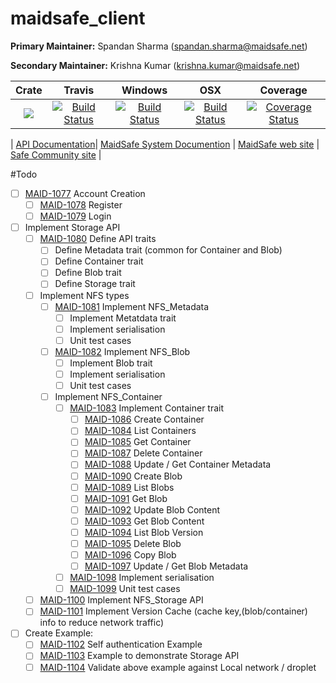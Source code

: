 # maidsafe_client

**Primary Maintainer:**     Spandan Sharma (spandan.sharma@maidsafe.net)

**Secondary Maintainer:**   Krishna Kumar (krishna.kumar@maidsafe.net)

|Crate|Travis|Windows|OSX|Coverage|
|:------:|:-------:|:-------:|:-------:|:-------:|
|[![](http://meritbadge.herokuapp.com/maidsafe_client)](https://crates.io/crates/maidsafe_client)|[![Build Status](https://travis-ci.org/maidsafe/maidsafe_client.svg?branch=master)](https://travis-ci.org/maidsafe/maidsafe_client)|[![Build Status](http://ci.maidsafe.net:8080/buildStatus/icon?job=maidsafe_client_win64_status_badge)](http://ci.maidsafe.net:8080/job/maidsafe_client_win64_status_badge/)|[![Build Status](http://ci.maidsafe.net:8080/buildStatus/icon?job=maidsafe_client_osx_status_badge)](http://ci.maidsafe.net:8080/job/maidsafe_client_osx_status_badge/)|[![Coverage Status](https://coveralls.io/repos/maidsafe/maidsafe_client/badge.svg?branch=master)](https://coveralls.io/r/maidsafe/maidsafe_client?branch=master)|

| [ API Documentation](http://maidsafe.github.io/maidsafe_client/)| [MaidSafe System Documention](http://systemdocs.maidsafe.net/) | [MaidSafe web site](http://www.maidsafe.net) | [Safe Community site](https://forum.safenetwork.io) |

#Todo
- [ ] [MAID-1077](https://maidsafe.atlassian.net/browse/MAID-1077) Account Creation
    - [ ] [MAID-1078](https://maidsafe.atlassian.net/browse/MAID-1078) Register
    - [ ] [MAID-1079](https://maidsafe.atlassian.net/browse/MAID-1079) Login
- [ ] Implement Storage API
    - [ ] [MAID-1080](https://maidsafe.atlassian.net/browse/MAID-1080) Define API traits
        - [ ] Define Metadata trait (common for Container and Blob)
        - [ ] Define Container trait
        - [ ] Define Blob trait
        - [ ] Define Storage trait
    - [ ] Implement NFS types
        - [ ] [MAID-1081](https://maidsafe.atlassian.net/browse/MAID-1081) Implement NFS_Metadata
            - [ ] Implement Metatdata trait
            - [ ] Implement serialisation
            - [ ] Unit test cases
        - [ ] [MAID-1082](https://maidsafe.atlassian.net/browse/MAID-1082) Implement NFS_Blob
            - [ ] Implement Blob trait
            - [ ] Implement serialisation
            - [ ] Unit test cases
        - [ ] Implement NFS_Container
            - [ ] [MAID-1083](https://maidsafe.atlassian.net/browse/MAID-1083) Implement Container trait
                - [ ] [MAID-1086](https://maidsafe.atlassian.net/browse/MAID-1086) Create Container
                - [ ] [MAID-1084](https://maidsafe.atlassian.net/browse/MAID-1084) List Containers
                - [ ] [MAID-1085](https://maidsafe.atlassian.net/browse/MAID-1085) Get Container
                - [ ] [MAID-1087](https://maidsafe.atlassian.net/browse/MAID-1087) Delete Container
                - [ ] [MAID-1088](https://maidsafe.atlassian.net/browse/MAID-1088) Update / Get Container Metadata
                - [ ] [MAID-1090](https://maidsafe.atlassian.net/browse/MAID-1090) Create Blob
                - [ ] [MAID-1089](https://maidsafe.atlassian.net/browse/MAID-1089) List Blobs
                - [ ] [MAID-1091](https://maidsafe.atlassian.net/browse/MAID-1091) Get Blob
                - [ ] [MAID-1092](https://maidsafe.atlassian.net/browse/MAID-1092) Update Blob Content
                - [ ] [MAID-1093](https://maidsafe.atlassian.net/browse/MAID-1093) Get Blob Content
                - [ ] [MAID-1094](https://maidsafe.atlassian.net/browse/MAID-1094) List Blob Version
                - [ ] [MAID-1095](https://maidsafe.atlassian.net/browse/MAID-1095) Delete Blob
                - [ ] [MAID-1096](https://maidsafe.atlassian.net/browse/MAID-1096) Copy Blob
                - [ ] [MAID-1097](https://maidsafe.atlassian.net/browse/MAID-1097) Update / Get Blob Metadata
            - [ ] [MAID-1098](https://maidsafe.atlassian.net/browse/MAID-1098) Implement serialisation
            - [ ] [MAID-1099](https://maidsafe.atlassian.net/browse/MAID-1099) Unit test cases
    - [ ] [MAID-1100](https://maidsafe.atlassian.net/browse/MAID-1100) Implement NFS_Storage API
    - [ ] [MAID-1101](https://maidsafe.atlassian.net/browse/MAID-1101) Implement Version Cache (cache key,(blob/container) info to reduce network traffic)
- [ ] Create Example:
    - [ ] [MAID-1102](https://maidsafe.atlassian.net/browse/MAID-1102) Self authentication Example
    - [ ] [MAID-1103](https://maidsafe.atlassian.net/browse/MAID-1103) Example to demonstrate Storage API
    - [ ] [MAID-1104](https://maidsafe.atlassian.net/browse/MAID-1104) Validate above example against Local network / droplet    
